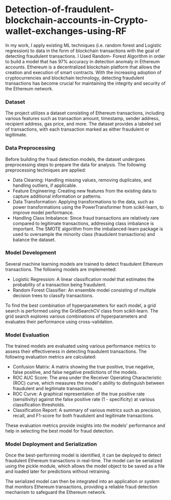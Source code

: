 # Detection-of-fraudulent-blockchain-accounts-in-Crypto-wallet-exchanges-using-RF
In my work, I apply existing ML techniques (i.e. random forest and Logistic regression) to data in the form of blockchain transactions with the goal of detecting fraudulent transactions.
I Used Random- Forest Algorithm in order to build a model that has 97% accuracy in detection anomaly in Ethereum accounts.
Ethereum is a decentralized blockchain platform that allows the creation and execution of smart contracts. With the increasing adoption of cryptocurrencies and blockchain technology, detecting fraudulent transactions has become crucial for maintaining the integrity and security of the Ethereum network.
### Dataset

The project utilizes a dataset consisting of Ethereum transactions, including various features such as transaction amount, timestamp, sender address, recipient address, gas price, and more. The dataset provides a labeled set of transactions, with each transaction marked as either fraudulent or legitimate.

### Data Preprocessing

Before building the fraud detection models, the dataset undergoes preprocessing steps to prepare the data for analysis. The following preprocessing techniques are applied:

- Data Cleaning: Handling missing values, removing duplicates, and handling outliers, if applicable.
- Feature Engineering: Creating new features from the existing data to capture additional information or patterns.
- Data Transformation: Applying transformations to the data, such as power transformations using the PowerTransformer from scikit-learn, to improve model performance.
- Handling Class Imbalance: Since fraud transactions are relatively rare compared to legitimate transactions, addressing class imbalance is important. The SMOTE algorithm from the imbalanced-learn package is used to oversample the minority class (fraudulent transactions) and balance the dataset.

### Model Development

Several machine learning models are trained to detect fraudulent Ethereum transactions. The following models are implemented:

- Logistic Regression: A linear classification model that estimates the probability of a transaction being fraudulent.
- Random Forest Classifier: An ensemble model consisting of multiple decision trees to classify transactions.

To find the best combination of hyperparameters for each model, a grid search is performed using the GridSearchCV class from scikit-learn. The grid search explores various combinations of hyperparameters and evaluates their performance using cross-validation.

### Model Evaluation

The trained models are evaluated using various performance metrics to assess their effectiveness in detecting fraudulent transactions. The following evaluation metrics are calculated:

- Confusion Matrix: A matrix showing the true positive, true negative, false positive, and false negative predictions of the models.
- ROC AUC Score: The area under the Receiver Operating Characteristic (ROC) curve, which measures the model's ability to distinguish between fraudulent and legitimate transactions.
- ROC Curve: A graphical representation of the true positive rate (sensitivity) against the false positive rate (1 - specificity) at various classification thresholds.
- Classification Report: A summary of various metrics such as precision, recall, and F1-score for both fraudulent and legitimate transactions.

These evaluation metrics provide insights into the models' performance and help in selecting the best model for fraud detection.

### Model Deployment and Serialization

Once the best-performing model is identified, it can be deployed to detect fraudulent Ethereum transactions in real-time. The model can be serialized using the pickle module, which allows the model object to be saved as a file and loaded later for predictions without retraining.

The serialized model can then be integrated into an application or system that monitors Ethereum transactions, providing a reliable fraud detection mechanism to safeguard the Ethereum network.
